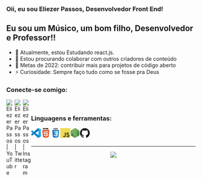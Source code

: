 ### Oii, eu sou Eliezer Passos, Desenvolvedor Front End!

## Eu sou um Músico, um bom filho, Desenvolvedor e Professor!!

- 🌱 Atualmente, estou Estudando react.js.
- 👯 Estou procurando colaborar com outros criadores de conteúdo
- 🥅 Metas de 2022: contribuir mais para projetos de código aberto
- ⚡ Curiosidade: Sempre faço tudo como se fosse pra Deus

### Conecte-se comigo:

[<img align="left" alt="EliezerPassos | YouTube" width="22px" src="https://cdn.jsdelivr.net/npm/simple-icons@v3/icons/youtube.svg" />][youtube]
[<img align="left" alt="EliezerPassos | Twitter" width="22px" src="https://cdn.jsdelivr.net/npm/simple-icons@v3/icons/twitter.svg" />][twitter]
[<img align="left" alt="EliezerPassos | Instagram" width="22px" src="https://cdn.jsdelivr.net/npm/simple-icons@v3/icons/instagram.svg" />][instagram]

<br />

### Linguagens e ferramentas:

<img align="left" alt="Visual Studio Code" width="26px" src="https://raw.githubusercontent.com/github/explore/80688e429a7d4ef2fca1e82350fe8e3517d3494d/topics/visual-studio-code/visual-studio-code.png" />

<img align="left" alt="HTML5" width="26px" src="https://raw.githubusercontent.com/github/explore/80688e429a7d4ef2fca1e82350fe8e3517d3494d/topics/html/html.png" />

<img align="left" alt="CSS3" width="26px" src="https://raw.githubusercontent.com/github/explore/80688e429a7d4ef2fca1e82350fe8e3517d3494d/topics/css/css.png" />

<img align="left" alt="JavaScript" width="26px" src="https://raw.githubusercontent.com/github/explore/80688e429a7d4ef2fca1e82350fe8e3517d3494d/topics/javascript/javascript.png" />

<img align="left" alt="Node.js" width="26px" src="https://raw.githubusercontent.com/github/explore/80688e429a7d4ef2fca1e82350fe8e3517d3494d/topics/nodejs/nodejs.png" />

<img align="left" alt="GitHub" width="26px" src="https://raw.githubusercontent.com/github/explore/78df643247d429f6cc873026c0622819ad797942/topics/github/github.png" />

<br />
<br />

---

<div align="center">
  <a href="https://github.com/eliezerpassos">
  <img height="180em" src="https://github-readme-stats.vercel.app/api?username=eliezerpassos&show_icons=true&theme=blue&include_all_commits=true&count_private=true"/>
 

[twitter]: https://twitter.com/Luuj25
[youtube]: https://www.youtube.com/channel/UCuEzk9Glv6H28ubtlRIyweg
[instagram]: https://www.instagram.com/eliezer_passos/
